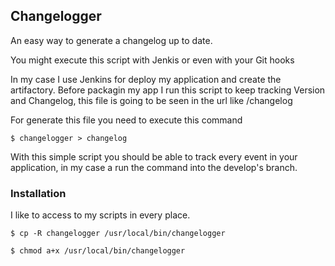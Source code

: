 ## Changelogger 


An easy way to generate a changelog up to date. 


You might execute this script with Jenkis or even with your Git hooks

In my case I use Jenkins for deploy my application and create the artifactory. Before packagin my app I run this script to keep tracking Version and Changelog, this file is going to be seen in the url like /changelog


For generate this file you need to execute this command

    $ changelogger > changelog

With this simple script you should be able to track every event in your application, in my case a run the command into the develop's branch.


### Installation

I like to access to my scripts in every place. 

    $ cp -R changelogger /usr/local/bin/changelogger

    $ chmod a+x /usr/local/bin/changelogger




